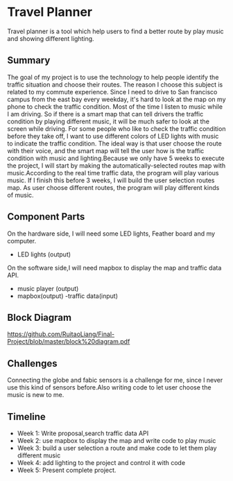 # **Travel Planner**

Travel planner is a tool which help users to find a better route by play music and showing different lighting.
## **Summary**
  The goal of my project is to use the technology to help people identify the traffic situation and choose their 
routes.
The reason I choose this subject is related to my commute experience. Since I need to drive to San francisco
campus from the east bay every weekday, it's hard to look at the map on my phone to check the traffic condition.
Most of the time I listen to music while I am driving. So if there is a smart map that can tell drivers the traffic 
condition by playing different music, it will be much safer to look at the screen while driving. For some people who
like to check the traffic condition before they take off, I want to use different colors of LED lights with music 
to indicate the traffic condition.
The ideal way is that user choose the route with their voice, and the smart map will tell the user how is 
the traffic condition with music and lighting.Because we only have 5 weeks to execute the project, I will start
by making the automatically-selected routes map with music.According to the real time traffic data, the program will
play various music. If I finish this before 3 weeks, I will build the user selection routes map. As user choose different
routes, the program will play different kinds of music. 
 

## **Component Parts**

On the hardware side, I will need some LED lights, Feather board and my computer.
- LED lights (output)

On the software side,I will need mapbox to display the map and traffic data API.
- music player (output)
- mapbox(output)
-traffic data(input)


## **Block Diagram**
https://github.com/RuitaoLiang/Final-Project/blob/master/block%20diagram.pdf

## **Challenges**

Connecting the globe and fabic sensors is a challenge for me, since I never use this kind of sensors before.Also writing code to let user choose the music is new to me.

## **Timeline**

- Week 1: Write proposal,search traffic data API
- Week 2: use mapbox to display the map and write code to play music 
- Week 3: build a user selection a route and make code to let them play different music
- Week 4: add lighting to the project and control it with code
- Week 5: Present complete project.
